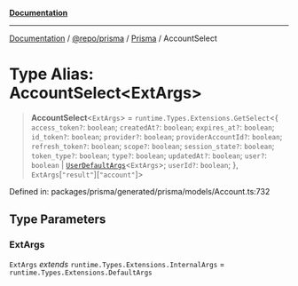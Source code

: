 [**Documentation**](../../../../../README.md)

***

[Documentation](../../../../../README.md) / [@repo/prisma](../../../README.md) / [Prisma](../README.md) / AccountSelect

# Type Alias: AccountSelect\<ExtArgs\>

> **AccountSelect**\<`ExtArgs`\> = `runtime.Types.Extensions.GetSelect`\<\{ `access_token?`: `boolean`; `createdAt?`: `boolean`; `expires_at?`: `boolean`; `id_token?`: `boolean`; `provider?`: `boolean`; `providerAccountId?`: `boolean`; `refresh_token?`: `boolean`; `scope?`: `boolean`; `session_state?`: `boolean`; `token_type?`: `boolean`; `type?`: `boolean`; `updatedAt?`: `boolean`; `user?`: `boolean` \| [`UserDefaultArgs`](UserDefaultArgs.md)\<`ExtArgs`\>; `userId?`: `boolean`; \}, `ExtArgs`\[`"result"`\]\[`"account"`\]\>

Defined in: packages/prisma/generated/prisma/models/Account.ts:732

## Type Parameters

### ExtArgs

`ExtArgs` *extends* `runtime.Types.Extensions.InternalArgs` = `runtime.Types.Extensions.DefaultArgs`
